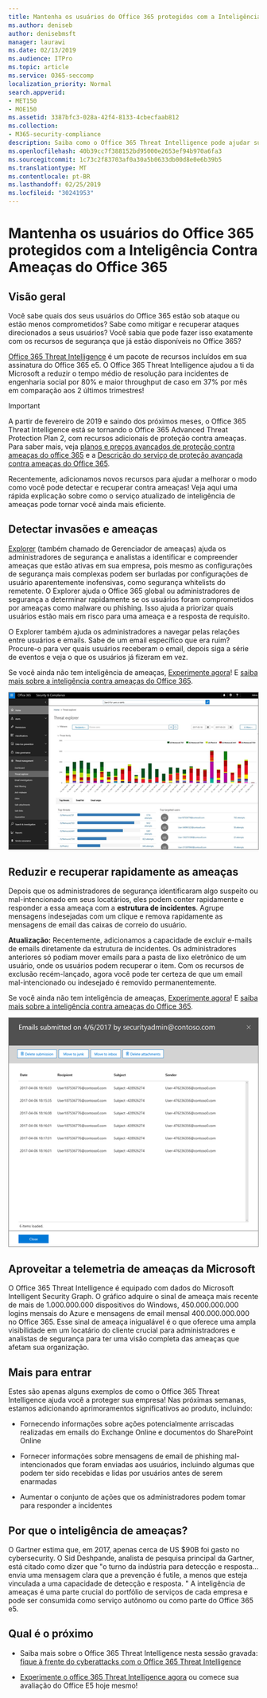 ```yaml
---
title: Mantenha os usuários do Office 365 protegidos com a Inteligência Contra Ameaças do Office 365
ms.author: deniseb
author: denisebmsft
manager: laurawi
ms.date: 02/13/2019
ms.audience: ITPro
ms.topic: article
ms.service: O365-seccomp
localization_priority: Normal
search.appverid:
- MET150
- MOE150
ms.assetid: 3387bfc3-028a-42f4-8133-4cbecfaab812
ms.collection:
- M365-security-compliance
description: Saiba como o Office 365 Threat Intelligence pode ajudar sua organização a detectar invasões e ameaças, além de reduzir e recuperar rapidamente as ameaças.
ms.openlocfilehash: 40b39cc7f388152bd95000e2653ef94b970a6fa3
ms.sourcegitcommit: 1c73c2f83703af0a30a5b0633db00d8e0e6b39b5
ms.translationtype: MT
ms.contentlocale: pt-BR
ms.lasthandoff: 02/25/2019
ms.locfileid: "30241953"
---
```

# <a name="keep-your-office-365-users-safe-with-office-365-threat-intelligence"></a>Mantenha os usuários do Office 365 protegidos com a Inteligência Contra Ameaças do Office 365

## <a name="overview"></a>Visão geral

Você sabe quais dos seus usuários do Office 365 estão sob ataque ou estão menos comprometidos? Sabe como mitigar e recuperar ataques direcionados a seus usuários? Você sabia que pode fazer isso exatamente com os recursos de segurança que já estão disponíveis no Office 365? 
  
[Office 365 Threat Intelligence](office-365-ti.md) é um pacote de recursos incluídos em sua assinatura do Office 365 e5. O Office 365 Threat Intelligence ajudou a ti da Microsoft a reduzir o tempo médio de resolução para incidentes de engenharia social por 80% e maior throughput de caso em 37% por mês em comparação aos 2 últimos trimestres! 

> [!IMPORTANT]
> A partir de fevereiro de 2019 e saindo dos próximos meses, o Office 365 Threat Intelligence está se tornando o Office 365 Advanced Threat Protection Plan 2, com recursos adicionais de proteção contra ameaças. Para saber mais, veja [planos e preços avançados de proteção contra ameaças do office 365](https://products.office.com/exchange/advance-threat-protection) e a [Descrição do serviço de proteção avançada contra ameaças do Office 365](https://docs.microsoft.com/office365/servicedescriptions/office-365-advanced-threat-protection-service-description).
  
Recentemente, adicionamos novos recursos para ajudar a melhorar o modo como você pode detectar e recuperar contra ameaças! Veja aqui uma rápida explicação sobre como o serviço atualizado de inteligência de ameaças pode tornar você ainda mais eficiente.
  
## <a name="detect-intrusions-and-threats"></a>Detectar invasões e ameaças

[Explorer](use-explorer-in-security-and-compliance.md) (também chamado de Gerenciador de ameaças) ajuda os administradores de segurança e analistas a identificar e compreender ameaças que estão ativas em sua empresa, pois mesmo as configurações de segurança mais complexas podem ser burladas por configurações de usuário aparentemente inofensivas, como segurança whitelists do remetente. O Explorer ajuda o Office 365 global ou administradores de segurança a determinar rapidamente se os usuários foram comprometidos por ameaças como malware ou phishing. Isso ajuda a priorizar quais usuários estão mais em risco para uma ameaça e a resposta de requisito. 
  
O Explorer também ajuda os administradores a navegar pelas relações entre usuários e emails. Sabe de um email específico que era ruim? Procure-o para ver quais usuários receberam o email, depois siga a série de eventos e veja o que os usuários já fizeram em vez.

Se você ainda não tem inteligência de ameaças, [Experimente agora](https://aka.ms/tryo365threatintel3)! E [saiba mais sobre a inteligência contra ameaças do Office 365](https://aka.ms/readmoreabouto365threatintel).
  
![Captura de tela do explorador de ameaças no Office 365, codificado em cores pela família de malware](media/591338dd-252a-437d-b5f2-87aa42e74b0c.png)
  
## <a name="quickly-mitigate-and-recover-from-threats"></a>Reduzir e recuperar rapidamente as ameaças

Depois que os administradores de segurança identificaram algo suspeito ou mal-intencionado em seus locatários, eles podem conter rapidamente e responder a essa ameaça com a **estrutura de incidentes**. Agrupe mensagens indesejadas com um clique e remova rapidamente as mensagens de email das caixas de correio do usuário. 
  
 **Atualização:** Recentemente, adicionamos a capacidade de excluir e-mails de emails diretamente da estrutura de incidentes. Os administradores anteriores só podiam mover emails para a pasta de lixo eletrônico de um usuário, onde os usuários podem recuperar o item. Com os recursos de exclusão recém-lançado, agora você pode ter certeza de que um email mal-intencionado ou indesejado é removido permanentemente. 
  
Se você ainda não tem inteligência de ameaças, [Experimente agora](https://aka.ms/tryo365threatintel3)! E [saiba mais sobre a inteligência contra ameaças do Office 365](https://aka.ms/readmoreabouto365threatintel).
  
![Captura de tela da lista de emails de correção de incidentes](media/9d8452d3-d8d2-4b26-81f9-76396e08dd17.png)
  
## <a name="leverage-the-threat-telemetry-of-microsoft"></a>Aproveitar a telemetria de ameaças da Microsoft

O Office 365 Threat Intelligence é equipado com dados do Microsoft Intelligent Security Graph. O gráfico adquire o sinal de ameaça mais recente de mais de 1.000.000.000 dispositivos do Windows, 450.000.000.000 logins mensais do Azure e mensagens de email mensal 400.000.000.000 no Office 365. Esse sinal de ameaça inigualável é o que oferece uma ampla visibilidade em um locatário do cliente crucial para administradores e analistas de segurança para ter uma visão completa das ameaças que afetam sua organização. 
  
## <a name="more-to-come"></a>Mais para entrar

Estes são apenas alguns exemplos de como o Office 365 Threat Intelligence ajuda você a proteger sua empresa! Nas próximas semanas, estamos adicionando aprimoramentos significativos ao produto, incluindo:
  
- Fornecendo informações sobre ações potencialmente arriscadas realizadas em emails do Exchange Online e documentos do SharePoint Online
    
- Fornecer informações sobre mensagens de email de phishing mal-intencionados que foram enviadas aos usuários, incluindo algumas que podem ter sido recebidas e lidas por usuários antes de serem enarmadas
    
- Aumentar o conjunto de ações que os administradores podem tomar para responder a incidentes
    
## <a name="why-threat-intelligence"></a>Por que o inteligência de ameaças?

O Gartner estima que, em 2017, apenas cerca de US $90B foi gasto no cybersecurity. O Sid Deshpande, analista de pesquisa principal da Gartner, está citado como dizer que "o turno da indústria para detecção e resposta... envia uma mensagem clara que a prevenção é futile, a menos que esteja vinculada a uma capacidade de detecção e resposta. " A inteligência de ameaças é uma parte crucial do portfólio de serviços de cada empresa e pode ser consumida como serviço autônomo ou como parte do Office 365 e5.
  
## <a name="whats-next"></a>Qual é o próximo

- Saiba mais sobre o Office 365 Threat Intelligence nesta sessão gravada: [fique à frente do cyberattacks com o Office 365 Threat Intelligence](https://myignite.microsoft.com/videos/53723)
    
- [Experimente o office 365 Threat Intelligence agora](https://aka.ms/tryo365threatintel3) ou comece sua avaliação do Office E5 hoje mesmo! 
    

